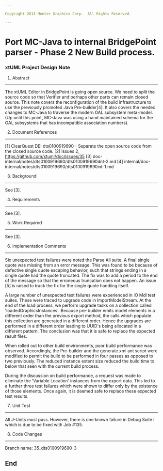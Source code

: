 ```yaml
---

Copyright 2013 Mentor Graphics Corp.  All Rights Reserved.

---
```


# Port MC-Java to internal BridgePoint parser - Phase 2 New Build process.
### xtUML Project Design Note

1. Abstract
-----------
The xtUML Editor in BridgePoint is going open source.  We need to split the
source code so that Verifier and perhaps other parts can remain closed source.
This note covers the reconfiguration of the build infrastructure to use the
previously promoted Java Pre-builder[4]. It also covers the needed changes to
MC-Java to traverse the modern OAL subsystem meta-model. (Up until this point,
MC-Java was using a hand maintained schema for the OAL subsystems that has
incompatible association numbers).

2. Document References
----------------------
[1] ClearQuest DEI dts0100919690 - Separate the open source code from the closed source code.
[2] Issues 2, https://github.com/xtuml/doc/issues/35
[3] doc-internal/notes/dts0100919690/dts0100919690dnt-2.md
[4] internal/doc-internal/notes/dts0100919690/dts0100919690int-1.md

3. Background
-------------
See [3].

4. Requirements
---------------
See [3].

5. Work Required
----------------
See [3].

6. Implementation Comments
--------------------------
Six unexpected test failures were noted the Parse All suite. A final single
quote was missing from an error message. This was found to be because of
defective single quote escaping behavior, such that strings ending in a single
quote had the quote truncated. The fix was to add a period to the end of the
message so that the erroneous truncation does not happen. An issue [5] is
raised to track the fix for the single quote handling itself.

A large number of unexpected test failures were experienced in IO Mdl test
suites. These were traced to upgrade code in ImportModelStream. At the end of
the load process, we perform upgrade tasks on a collection called
'loadedGraphicsInstances'. Because pre-builder emits model elements in a
different order than the previous export method, the calls which populate this
collection are generated in a different order. Hence the upgrades are performed
in a different order leading to UUID's being allocated in a different pattern.
The conclusion was that it is safe to replace the expected result files.

When rolled out to other build environments, poor build performance was
observed. Accordingly, the Pre-builder and the generate.xml ant script were
modified to permit the build to be performed in four passes as opposed to two
previously. The reduced instance extent size reduced the build time to below
that seen with the current build process.

During the discussion on build performance, a request was made to eliminate the
'Variable Location' instances from the export data. This led to a further three
test failures which were shown to differ only by the existence of those
elements. Once again, it is deemed safe to replace these expected test results.

7. Unit Test
------------
All J-Units must pass. However, there is one known failure in Debug Suite I
which is due to be fixed with Job #135.

8. Code Changes
---------------
Branch name: 35_dts0100919690-3


End
---
